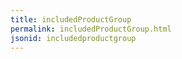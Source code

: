 ```yaml
---
title: includedProductGroup
permalink: includedProductGroup.html
jsonid: includedproductgroup
---
```


